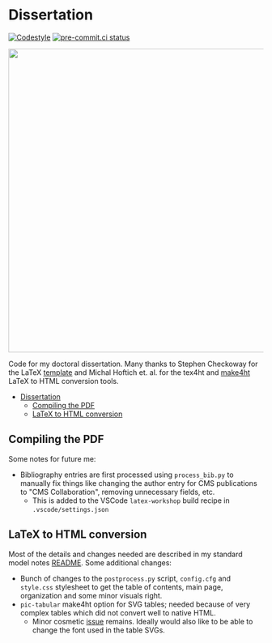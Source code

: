 # Dissertation

[![Codestyle](https://img.shields.io/badge/code%20style-black-000000.svg)](https://github.com/psf/black)
[![pre-commit.ci status](https://results.pre-commit.ci/badge/github/rkansal47/dissertation/main.svg)](https://results.pre-commit.ci/latest/github/rkansal47/dissertation/main)

<p align="center">
  <img width="600" src="https://raw.githubusercontent.com/rkansal47/dissertation/refs/heads/main/assets/logo.png" />
</p>

Code for my doctoral dissertation.
Many thanks to Stephen Checkoway for the LaTeX [template](https://github.com/stevecheckoway/ucsddissertation) and Michal Hoftich et. al. for the tex4ht and [make4ht](https://github.com/michal-h21/make4ht) LaTeX to HTML conversion tools.


- [Dissertation](#dissertation)
  - [Compiling the PDF](#compiling-the-pdf)
  - [LaTeX to HTML conversion](#latex-to-html-conversion)


## Compiling the PDF

Some notes for future me:

 - Bibliography entries are first processed using `process_bib.py` to manually fix things like changing the author entry for CMS publications to "CMS Collaboration", removing unnecessary fields, etc.
   - This is added to the VSCode `latex-workshop` build recipe in `.vscode/settings.json`

## LaTeX to HTML conversion

Most of the details and changes needed are described in my standard model notes [README](https://github.com/rkansal47/standard-model?tab=readme-ov-file#notes-for-latex-to-html-conversion).
Some additional changes:

 - Bunch of changes to the `postprocess.py` script, `config.cfg` and `style.css` stylesheet to get the table of contents, main page, organization and some minor visuals right.
 - `pic-tabular` make4ht option for SVG tables; needed because of very complex tables which did not convert well to native HTML.
   - Minor cosmetic [issue](https://github.com/michal-h21/make4ht/issues/160) remains. Ideally would also like to be able to change the font used in the table SVGs.
